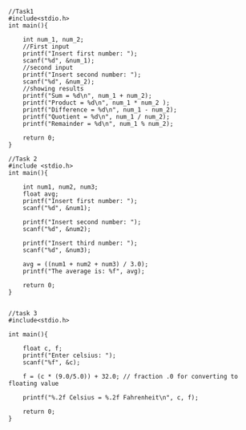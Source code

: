 			
	//Task1	
    #include<stdio.h>  
    int main(){
    
        int num_1, num_2;
        //First input
        printf("Insert first number: ");
        scanf("%d", &num_1);
        //second input
        printf("Insert second number: ");
        scanf("%d", &num_2);
        //showing results
        printf("Sum = %d\n", num_1 + num_2);
        printf("Product = %d\n", num_1 * num_2 );
        printf("Difference = %d\n", num_1 - num_2);
        printf("Quotient = %d\n", num_1 / num_2);
        printf("Remainder = %d\n", num_1 % num_2);
    
        return 0;
    }
	
	//Task 2
    #include <stdio.h>
    int main(){
    
        int num1, num2, num3;
        float avg;
        printf("Insert first number: ");
        scanf("%d", &num1);
    
        printf("Insert second number: ");
        scanf("%d", &num2);
    
        printf("Insert third number: ");
        scanf("%d", &num3);
    
        avg = ((num1 + num2 + num3) / 3.0);
        printf("The average is: %f", avg);
    
        return 0;
    }


    //task 3
    #include<stdio.h>
    
    int main(){
    
        float c, f;
        printf("Enter celsius: ");
        scanf("%f", &c);
    
        f = (c * (9.0/5.0)) + 32.0; // fraction .0 for converting to floating value
    
        printf("%.2f Celsius = %.2f Fahrenheit\n", c, f);
    
        return 0;
    }


